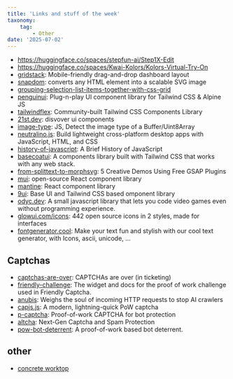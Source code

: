 ```yaml
---
title: 'Links and stuff of the week'
taxonomy:
    tag:
        - Other
date: '2025-07-02'
---
```


- https://huggingface.co/spaces/stepfun-ai/Step1X-Edit
- https://huggingface.co/spaces/Kwai-Kolors/Kolors-Virtual-Try-On
- [gridstack](https://github.com/gridstack/gridstack.js): Mobile-friendly drag-and-drop dashboard layout
- [snapdom](https://github.com/zumerlab/snapdom): converts any HTML element into a scalable SVG image
- [grouping-selection-list-items-together-with-css-grid](https://css-tricks.com/grouping-selection-list-items-together-with-css-grid/)
- [penguinui](https://www.penguinui.com/): Plug-n-play UI component library for Tailwind CSS & Alpine JS
- [tailwindflex](https://tailwindflex.com/): Community-built Tailwind CSS Components Library
- [21st.dev](https://21st.dev/): disvover ui components
- [image-type](https://github.com/sindresorhus/image-type): JS, Detect the image type of a Buffer/Uint8Array
- [neutralino.js](https://neutralino.js.org/): Build lightweight cross-platform desktop apps with JavaScript, HTML, and CSS
- [history-of-javascript](https://deno.com/blog/history-of-javascript): A Brief History of JavaScript
- [basecoatui](https://basecoatui.com/): A components library built with Tailwind CSS that works with any web stack.
- [from-splittext-to-morphsvg](https://tympanus.net/codrops/2025/05/14/from-splittext-to-morphsvg-5-creative-demos-using-free-gsap-plugins/): 5 Creative Demos Using Free GSAP Plugins
- [mui](https://mui.com/): open-source React component library 
- [mantine](https://mantine.dev/): React component library 
- [9ui](https://www.9ui.dev/): Base UI and Tailwind CSS based omponent library 
- [odyc.dev](https://odyc.dev/): A small javascript library that lets you code video games even without programming experience.
- [glowui.com/icons](https://www.glowui.com/icons): 442 open source icons in 2 styles, made for interfaces
- [fontgenerator.cool](https://fontgenerator.cool/): Make your text fun and stylish with our cool text generator, with Icons, ascii, unicode, ...

## Captchas 

- [captchas-are-over](https://behind.pretix.eu/2025/05/23/captchas-are-over/): CAPTCHAs are over (in ticketing)
- [friendly-challenge](https://github.com/FriendlyCaptcha/friendly-challenge): The widget and docs for the proof of work challenge used in Friendly Captcha.
- [anubis](https://github.com/TecharoHQ/anubis): Weighs the soul of incoming HTTP requests to stop AI crawlers
- [capjs.js](https://capjs.js.org/): A modern, lightning-quick PoW captcha
- [p-captcha](https://p-captcha.com/): Proof-of-work CAPTCHA for bot protection
- [altcha](https://altcha.org/): Next-Gen Captcha and Spam Protection
- [pow-bot-deterrent](https://github.com/sequentialread/pow-bot-deterrent): A proof-of-work based bot deterrent.
  
## other

- [concrete worktop](https://selbermachen.de/wohnen/moebel/kuechenplatte-sieht-aus-wie-beton-ist-es-aber-nicht)